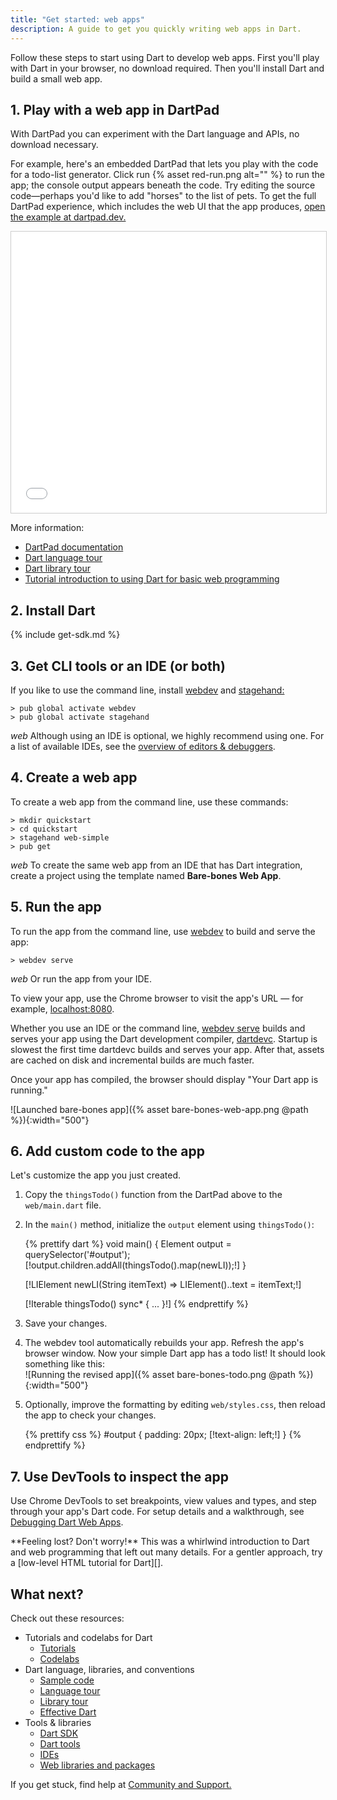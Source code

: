```yaml
---
title: "Get started: web apps"
description: A guide to get you quickly writing web apps in Dart.
---
```


Follow these steps to start using Dart to develop web apps.
First you'll play with Dart in your browser, no download required.
Then you'll install Dart and build a small web app.


## 1. Play with a web app in DartPad

With DartPad you can experiment with the Dart language and APIs,
no download necessary.

For example, here's an embedded DartPad that lets you play with
the code for a todo-list generator.
Click run {% asset red-run.png alt="" %} to run the app;
the console output appears beneath the code.
Try editing the source code—perhaps you'd like to add "horses"
to the list of pets. To get the full DartPad experience,
which includes the web UI that the app produces,
<a href="{{site.dartpad}}/2a24f3f042f1c86cf91621c30adce771"
   target="_blank">open the example at dartpad.dev.</a>

<iframe
    src="{{site.custom.dartpad.embed-inline-prefix}}?id=2a24f3f042f1c86cf91621c30adce771&verticalRatio=70"
    width="100%"
    height="450px"
    style="border: 1px solid #ccc;">
</iframe>

More information:

* [DartPad documentation][]
* [Dart language tour][]
* [Dart library tour][]
* [Tutorial introduction to using Dart for basic web programming][]

## 2. Install Dart

{% include get-sdk.md %}

## 3. Get CLI tools or an IDE (or both)

<i class="fas fa-terminal dark"></i>
If you like to use the command line, install [webdev][]
and [stagehand:][stagehand]

```terminal
> pub global activate webdev
> pub global activate stagehand
```

<i class="material-icons">web</i>
Although using an IDE is optional, we highly recommend using one.
For a list of available IDEs, see the
[overview of editors & debuggers][].



## 4. Create a web app

<i class="fas fa-terminal dark"></i>
To create a web app from the command line, use these commands:

```terminal
> mkdir quickstart
> cd quickstart
> stagehand web-simple
> pub get
```

<i class="material-icons">web</i>
To create the same web app from an IDE that has Dart integration,
create a project using the template named **Bare-bones Web App**.


## 5. Run the app

<i class="fas fa-terminal dark"></i>
To run the app from the command line, use [webdev][] to build and serve the app:

```terminal
> webdev serve
```

<i class="material-icons">web</i>
Or run the app from your IDE.

To view your app, use the Chrome browser to visit the app's URL —
for example, [localhost:8080](localhost:8080).

Whether you use an IDE or the command line,
[webdev serve][] builds and serves your app
using the Dart development compiler, [dartdevc][].
Startup is slowest the first time dartdevc builds and serves your app.
After that, assets are cached on disk and incremental builds are much faster.

Once your app has compiled, the browser should display
"Your Dart app is running."

![Launched bare-bones app]({% asset bare-bones-web-app.png @path %}){:width="500"}


## 6. Add custom code to the app

Let's customize the app you just created.

 1. Copy the `thingsTodo()` function from the DartPad above
    to the `web/main.dart` file.

 2. In the `main()` method, initialize the `output` element using
    `thingsTodo()`:

    {% prettify dart %}
    void main() {
      Element output = querySelector('#output');
      [!output.children.addAll(thingsTodo().map(newLI));!]
    }

    [!LIElement newLI(String itemText) => LIElement()..text = itemText;!]

    [!Iterable<String> thingsTodo() sync* { ... }!]
    {% endprettify %}

 3. Save your changes.

 4. The webdev tool automatically rebuilds your app.
    Refresh the app's browser window.
    Now your simple Dart app has a todo list!
    It should look something like this:<br>
    ![Running the revised app]({% asset bare-bones-todo.png @path %}){:width="500"}

 5. Optionally, improve the formatting by editing `web/styles.css`,
    then reload the app to check your changes.

    {% prettify css %}
    #output {
      padding: 20px;
      [!text-align: left;!]
    }
    {% endprettify %}


## 7. Use DevTools to inspect the app

Use Chrome DevTools to set breakpoints, view values and types,
and step through your app's Dart code.
For setup details and a walkthrough, see
[Debugging Dart Web Apps][].

<aside class="alert alert-info" markdown="1">
  **Feeling lost? Don't worry!**
  This was a whirlwind introduction to Dart and web programming
  that left out many details.
  For a gentler approach, try a
  [low-level HTML tutorial for Dart][].
</aside>


## What next?

Check out these resources:

* Tutorials and codelabs for Dart
  * [Tutorials](/tutorials)
  * [Codelabs](/codelabs)
* Dart language, libraries, and conventions
  * [Sample code](/samples)
  * [Language tour](/guides/language/language-tour)
  * [Library tour](/guides/libraries/library-tour)
  * [Effective Dart](/guides/language/effective-dart)
* Tools & libraries
  * [Dart SDK](/tools/sdk)
  * [Dart tools](/tools)
  * [IDEs](/tools#ides-and-editors)
  * [Web libraries and packages](/web/libraries)

If you get stuck, find help at [Community and Support.](/community)

[Chocolatey]: https://chocolatey.org
[dartdevc]: /tools/dartdevc
[DartPad documentation]: /tools/dartpad
[Dart language tour]: /guides/language/language-tour
[Dart library tour]: /guides/libraries/library-tour
[Dart tools]: /tools
[Debugging Dart Web Apps]: /web/debugging
[Homebrew,]: http://brew.sh/
[Install the SDK]: /get-dart
[low-level HTML tutorial for Dart]: /tutorials/web/low-level-html
[Overview of Dart web libraries]: /web/web-programming
[overview of editors & debuggers]: /tools#ides-and-editors
[stagehand]: {{site.pub-pkg}}/stagehand
[Tutorial introduction to using Dart for basic web programming]: /tutorials/web/low-level-html/connect-dart-html
[webdev]: /tools/webdev
[webdev serve]: /tools/webdev#serve
